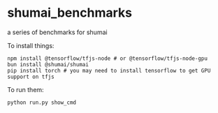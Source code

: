 # shumai_benchmarks
a series of benchmarks for shumai

To install things:
```
npm install @tensorflow/tfjs-node # or @tensorflow/tfjs-node-gpu
bun install @shumai/shumai
pip install torch # you may need to install tensorflow to get GPU support on tfjs
```

To run them:
```
python run.py show_cmd
```
